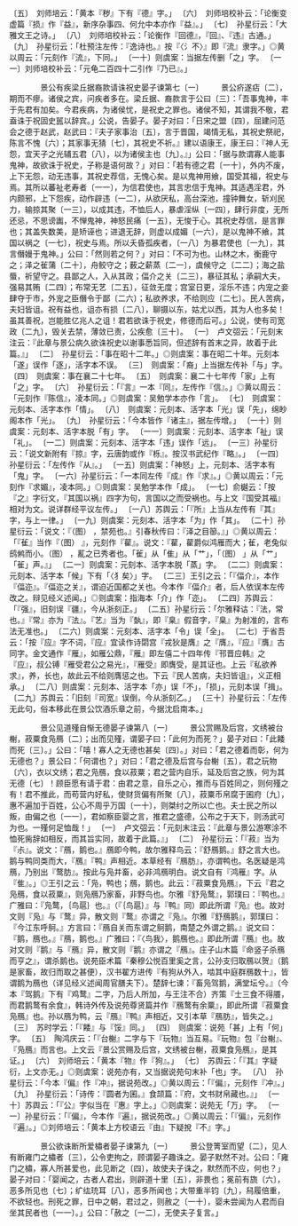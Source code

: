 <!-- { "loadSidebar": true } -->
〔五〕　刘师培云：「黄本『秽』下有『德』字。」
〔六〕　刘师培校补云：「论衡变虚篇『损』作『益』，新序杂事四、何允中本亦作『益』。」
〔七〕　孙星衍云：「大雅文王之诗。」
〔八〕　刘师培校补云：「论衡作『回德』，『回』、『违』古通。」
〔九〕　孙星衍云：「杜预注左传：『逸诗也。』按『〈氵不〉』即『流』隶字。」◎黄以周云：「元刻作『流』，下同。」
〔一十〕则虞案：当据左传删「之」字。
〔一一〕刘师培校补云：「元龟二百四十二引作『乃已』。」



　　　　景公有疾梁丘据裔款请诛祝史晏子谏第七〔一〕
　　景公疥遂痁〔二〕，期而不瘳。诸侯之宾，问疾者多在。梁丘据、裔款言于公曰〔三〕：「吾事鬼神，丰于先君有加矣。今君疾病，为诸侯忧，是祝史之罪也。诸侯不知，其谓我不敬，君盍诛于祝固史嚚以辞宾。」公说，告晏子。晏子对曰：「日宋之盟〔四〕，屈建问范会之德于赵武，赵武曰：『夫子家事治〔五〕，言于晋国，竭情无私，其祝史祭祀，陈言不愧〔六〕；其家事无猜〔七〕，其祝史不祈。』建以语康王，康王曰：『神人无怨，宜天子之光辅五君〔八〕，以为诸侯主也〔九〕。』」公曰：「据与款谓寡人能事鬼神，故欲诛于祝史，子称是语何故？」对曰：「若有德之君〔一十〕，外内不废，上下无怨，动无违事，其祝史荐信，无愧心矣。是以鬼神用飨，国受其福，祝史与焉。其所以蕃祉老寿者〔一一〕，为信君使也，其言忠信于鬼神。其适遇淫君，外内颇邪，上下怨疾，动作辟违〔一二〕，从欲厌私，高台深池，撞钟舞女，斩刈民力，输掠其聚〔一三〕，以成其违，不恤后人，暴虐淫纵〔一四〕，肆行非度，无所还忌，不思谤讟，不惮鬼神，神怒民痛〔一五〕，无悛于心。其祝史荐信，是言罪也；其盖失数美，是矫诬也；进退无辞，则虚以成媚〔一六〕，是以鬼神不飨，其国以祸之〔一七〕，祝史与焉。所以夭昏孤疾者，〔一八〕为暴君使也〔一九〕，其言僭嫚于鬼神。」公曰：「然则若之何？」对曰：「不可为也。山林之木，衡鹿守之；泽之雈蒲〔二十〕，舟鲛守之；薮之薪蒸〔二一〕，虞候守之〔二二〕；海之盐蜃，祈望守之。县鄙之人，入从其政；偪介之关〔二三〕，暴征其私；承嗣大夫，强易其贿〔二四〕；布常无艺〔二五〕，征敛无度；宫室日更，淫乐不违；内宠之妾肆夺于市，外宠之臣僭令于鄙〔二六〕；私欲养求，不给则应〔二七〕。民人苦病，夫妇皆诅。祝有益也，诅亦有损〔二八〕，聊摄以东，姑尤以西，其为人也多矣！虽其善祝，岂能胜亿兆人之诅！君若欲诛于祝史，修德而后可。」公说，使有司宽政〔二九〕，毁关去禁，薄敛已责，公疾愈〔三十〕。
〔一〕　卢文弨云：「元刻末注云：『此章与景公病久欲诛祝史以谢事悉旨同，但述辞有首末之异，故着于此篇。』」
〔二〕　孙星衍云：「事在昭十二年。」◎则虞案：事在昭二十年。元刻本「遂」误作「逐」，活字本不误。
〔三〕　则虞案：「裔」上当据左传补「与」字。
〔四〕　则虞案：事在襄二十七年。
〔五〕　则虞案：襄二十七年传「家」上有「之」字。
〔六〕　孙星衍云：「『言』一本『同』，左传作『信』。」◎黄以周云：「元刻作『陈信』，凌本同。」◎则虞案：吴勉学本亦作「言」。
〔七〕　则虞案：元刻本、活字本作「情」。
〔八〕　则虞案：元刻本、活字本「光」误「先」，绵眇阁本作「光」。
〔九〕　孙星衍云：「今本皆作『诸主』，据左传增。」
〔一十〕则虞案：元刻本、活字本脱「有」字。
〔一一〕则虞案：元刻本、活字本「祉」误「礼」。
〔一二〕则虞案：元刻本、活字本「违」误作「远」。
〔一三〕孙星衍云：「说文新附有『掠』字，云唐韵或作『栎』。按汉书武纪作『略』。」
〔一四〕孙星衍云：「左传作『从』。」
〔一五〕则虞案：「神怒」上，元刻本、活字本有「鬼」字。
〔一六〕孙星衍云：「一本同左传『成』作『求』。」◎黄以周云：「元刻作『求媚』，凌本同。」◎则虞案：吴勉学本作「成」。
〔一七〕俞樾云：「按『之』字衍文，『其国以祸』四字为句，言国以之而受祸也。与上文『国受其福』相对为文。说详群经平议左传。」
〔一八〕苏舆云：「『所』上当从左传有『其』字，与上一律。」
〔一九〕则虞案：元刻本、活字本「为」作「其」。
〔二十〕孙星衍云：「说文：『（图） ，禁苑也。』引春秋传曰：『泽之目篽。』」◎黄以周云：「『雈』当作『（图） 』，元刻作『雚』。说文：『雚，雚爵似鸿雁而大；雈，老兔似鸱鸺而小。（图） ，薍之已秀者也。「雈」从「隹」从「艹」，「（图） 」从「艹」「雈」声。』」
〔二一〕则虞案：元刻本、活字本脱「蒸」字。
〔二二〕则虞案：元刻本、活字本「候」下有「〈犭矣〉」字。
〔二三〕王引之云：「『偪介』，本作『偪迩』。『偪迩之关』，谓迫近国都之关也。今本作『偪介』者，后人依误本左传改之。辩见经义述闻。」◎则虞案：指海本「介」作「迩」。
〔二四〕苏舆云：「『强』，旧刻误『疆』，今从浙刻正。」
〔二五〕孙星衍云：「尔雅释诂：『法，常也。』『常』亦为『法』。『艺』当为『埶』，即『臬』假音字，『臬』为射准的，言布法无准也。」
〔二六〕则虞案：元刻本、活字本「令」误「全」。
〔二七〕于省吾云：「按『应』字不词，『应』宜读作诗閟宫『戎狄是膺』之『膺』，『应』『膺』古同字。金文通作『雁』，如雁公鼎，『雁』即左僖二十四年传『邗晋应韩』之『应』，叔公镈『雁受君公之易光』，『雁受』即膺受，是其证也。上云『私欲养求』，养，长也，故此云不给则膺惩之也。下云『民人苦病，夫妇皆诅』，义正相承。」
〔二八〕则虞案：元刻本、活字本「亦」误「不」，「损」，元刻本误「揖」。
〔二九〕苏舆云：「旧刻『司宽』误倒，今从浙刻乙。」
〔三十〕孙星衍云：「左传无此句，俗本移此在景公饮酒乐章之前，今据沈启南本。」



　　　　景公见道殣自惭无德晏子谏第八〔一〕
　　景公赏赐及后宫，文绣被台榭，菽粟食凫鴈〔二〕；出而见殣，谓晏子曰：「此何为而死？」晏子对曰：「此餧而死〔三〕。」公曰：「嘻！寡人之无德也甚矣〔四〕。」对曰：「君之德着而彰，何为无德也？」景公曰：「何谓也？」对曰：「君之德及后宫与台榭〔五〕，君之玩物〔六〕，衣以文绣；君之凫鴈，食以菽粟；君之营内自乐，延及后宫之族，何为其无德〔七〕！顾臣愿有请于君：由君之意，自乐之心，推而与百姓同之，则何殣之有！君不推此，而苟营内好私，使财货偏有所聚〔八〕，菽粟币帛腐于囷府〔九〕，惠不遍加于百姓，公心不周乎万国〔一十〕，则桀纣之所以亡也。夫士民之所以叛，由偏之也〔一一〕，君如察臣婴之言，推君之盛德，公布之于天下，则汤武可为也。一殣何足恤哉！」
〔一〕　卢文弨云：「元刻末注云：『此章与景公游寒涂不恤死胔辞如相反，而其旨实同，故着于此篇。』」
〔二〕　孙星衍云：「『菽』当为『尗』。说文：『鴈，鹅也。』鴈即今鸭，故尔雅释鸟云：『舒鴈鹅。』舒之言大也。鹅与鸭同类而大，『鴈』『鸭』声相近。本草经有『鴈肪』，亦谓鸭也。名医疑是鸿鴈，乃别出『鹜肪』。按此与凫并畜，必非鸿鴈明白。说文自有『鸿雁』字。从『隹』。」◎王引之云：「凫，鸭也；鴈，鹅也。此云：『菽粟食凫鴈』，下云『君之凫鴈，食以菽粟』，则凫鴈乃家畜，非野鸟也。尔雅『舒凫鹜』，郭璞曰：『鸭也。』广雅曰：『凫鹜，｛鸟扈｝也。』（『｛鸟扈｝』与『鸭』同）即此所谓『凫』也。故对文则『凫』与『鹜』异，散文则『鹜』亦谓之『凫』。尔雅『舒鴈鹅』，郭璞曰：『今江东呼鴚。』方言曰：『鴈自关而东谓之鴚鹅，南楚之外谓之鹅。』说文曰：『鹅，鴈也。』『鴈，鹅也。』广雅曰：『〈鸟我〉，鹅鴈也。』即此所谓『鴈』也。故对文则『鹅』与『鴈』异，散文则『鹅』亦谓之『鴈』。庄子山木篇『命竖子杀鴈而亨之』，谓杀鹅也。说苑臣术篇『秦穆公悦百里奚之言，公孙支归取鴈以贺』（鹅是家畜，故归而取之甚便），汉书翟方进传『有狗从外入，啮其中庭群鴈数十』，皆谓鹅为鴈也（详见经义述闻周官膳夫下）。楚辞七谏：『畜凫驾鹅，满堂坛兮。』（今本『驾鹅』下有『鸡鹜』二字，乃后人所加，与王注不合）齐策『士三食不得餍，而君鹅鹜有余食』，韩诗外传及说苑尊贤篇并作『鴈鹜有余粟』，即此所谓『菽粟食凫鴈』也。孙以鴈为鸭，云『鴈』『鸭』声相近，又引本草『鴈肪』，皆失之。」
〔三〕　苏时学云：「『餧』与『馁』同。」
〔四〕　则虞案：说苑「甚」上有「何」字。
〔五〕　陶鸿庆云：「『台榭』二字与下『玩物』当互易。『玩物』包『台榭』、『凫鴈』而言也。上文云『景公赏赐及后宫，文绣被台榭，菽粟食凫鴈』，是其证。」
〔六〕　刘师培云：「黄本『物』作『狗』。」
〔七〕　苏舆云：「『其』字疑衍，上文亦无。」◎则虞案：说苑亦有，又当据说苑句末补「也」字。
〔八〕　孙星衍云：「今本『偏』作『冲』，据说苑改。」◎黄以周云：「『偏』，元刻作『冲』。」
〔九〕　孙星衍云：「诗传：『圆者为囷。』食颉篇：『府，文书财帛藏也。』」
〔一十〕苏舆云：「『公』字似当在『惠』字上。」◎则虞案：说苑无「万」字。
〔一一〕孙星衍云：「『偏』，今本作『遍』，据说苑改。」◎黄以周云：「『偏』，元刻作『遍』。」◎刘师培云：「黄本上方校语云『由』下疑挩『不』字。」



　　　　景公欲诛断所爱橚者晏子谏第九〔一〕
　　景公登箐室而望〔二〕，见人有断雍门之橚者〔三〕，公令吏拘之，顾谓晏子趣诛之。晏子默然不对。公曰：「雍门之橚，寡人所甚爱也，此见断之〔四〕，故使夫子诛之，默然而不应，何也？」晏子对曰：「婴闻之，古者人君出，则辟道十里〔五〕，非畏也；冕前有旒〔六〕，恶多所见也〔七〕；纩纮珫耳〔八〕，恶多所闻也；大带重半钧〔九〕，舄履倍重，不欲轻也。刑死之罪，日中之朝，君过之，则赦之〔一十〕，婴未尝闻为人君而自坐其民者也〔一一〕。」公曰：「赦之〔一二〕，无使夫子复言。」
